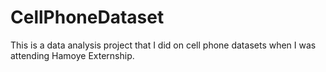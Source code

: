 # CellPhoneDataset
This is a data analysis project that I did on cell phone datasets when I was attending Hamoye Externship.
